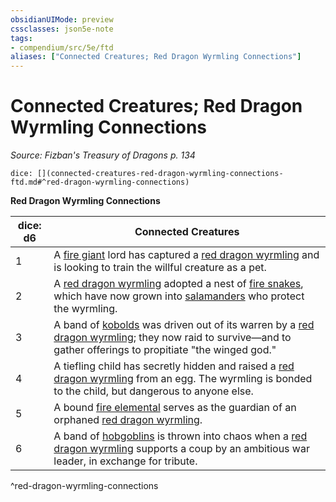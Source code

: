 ```yaml
---
obsidianUIMode: preview
cssclasses: json5e-note
tags:
- compendium/src/5e/ftd
aliases: ["Connected Creatures; Red Dragon Wyrmling Connections"]
---
```

# Connected Creatures; Red Dragon Wyrmling Connections
*Source: Fizban's Treasury of Dragons p. 134* 

`dice: [](connected-creatures-red-dragon-wyrmling-connections-ftd.md#^red-dragon-wyrmling-connections)`

**Red Dragon Wyrmling Connections**

| dice: d6 | Connected Creatures |
|----------|---------------------|
| 1 | A [fire giant](/2-Mechanics/CLI/bestiary/giant/fire-giant.md) lord has captured a [red dragon wyrmling](/2-Mechanics/CLI/bestiary/dragon/red-dragon-wyrmling.md) and is looking to train the willful creature as a pet. |
| 2 | A [red dragon wyrmling](/2-Mechanics/CLI/bestiary/dragon/red-dragon-wyrmling.md) adopted a nest of [fire snakes](/2-Mechanics/CLI/bestiary/elemental/fire-snake.md), which have now grown into [salamanders](/2-Mechanics/CLI/bestiary/elemental/salamander.md) who protect the wyrmling. |
| 3 | A band of [kobolds](/2-Mechanics/CLI/bestiary/humanoid/kobold.md) was driven out of its warren by a [red dragon wyrmling](/2-Mechanics/CLI/bestiary/dragon/red-dragon-wyrmling.md); they now raid to survive—and to gather offerings to propitiate "the winged god." |
| 4 | A tiefling child has secretly hidden and raised a [red dragon wyrmling](/2-Mechanics/CLI/bestiary/dragon/red-dragon-wyrmling.md) from an egg. The wyrmling is bonded to the child, but dangerous to anyone else. |
| 5 | A bound [fire elemental](/2-Mechanics/CLI/bestiary/elemental/fire-elemental.md) serves as the guardian of an orphaned [red dragon wyrmling](/2-Mechanics/CLI/bestiary/dragon/red-dragon-wyrmling.md). |
| 6 | A band of [hobgoblins](/2-Mechanics/CLI/bestiary/humanoid/hobgoblin.md) is thrown into chaos when a [red dragon wyrmling](/2-Mechanics/CLI/bestiary/dragon/red-dragon-wyrmling.md) supports a coup by an ambitious war leader, in exchange for tribute. |
^red-dragon-wyrmling-connections